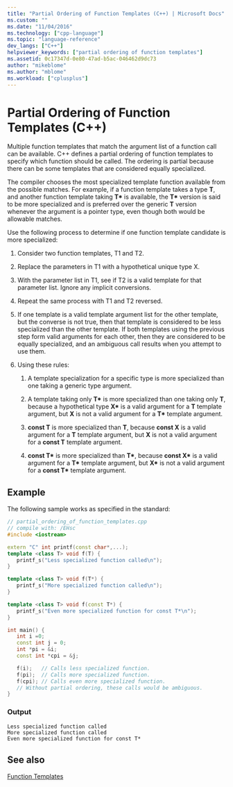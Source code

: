 ```yaml
---
title: "Partial Ordering of Function Templates (C++) | Microsoft Docs"
ms.custom: ""
ms.date: "11/04/2016"
ms.technology: ["cpp-language"]
ms.topic: "language-reference"
dev_langs: ["C++"]
helpviewer_keywords: ["partial ordering of function templates"]
ms.assetid: 0c17347d-0e80-47ad-b5ac-046462d9dc73
author: "mikeblome"
ms.author: "mblome"
ms.workload: ["cplusplus"]
---
```


# Partial Ordering of Function Templates (C++)

Multiple function templates that match the argument list of a function call can be available. C++ defines a partial ordering of function templates to specify which function should be called. The ordering is partial because there can be some templates that are considered equally specialized.

The compiler chooses the most specialized template function available from the possible matches. For example, if a function template takes a type __T__, and another function template taking __T\*__ is available, the __T\*__ version is said to be more specialized and is preferred over the generic __T__ version whenever the argument is a pointer type, even though both would be allowable matches.

Use the following process to determine if one function template candidate is more specialized:

1. Consider two function templates, T1 and T2.

2. Replace the parameters in T1 with a hypothetical unique type X.

3. With the parameter list in T1, see if T2 is a valid template for that parameter list. Ignore any implicit conversions.

4. Repeat the same process with T1 and T2 reversed.

5. If one template is a valid template argument list for the other template, but the converse is not true, then that template is considered to be less specialized than the other template. If both templates using the previous step form valid arguments for each other, then they are considered to be equally specialized, and an ambiguous call results when you attempt to use them.

6. Using these rules:

     1. A template specialization for a specific type is more specialized than one taking a generic type argument.

     2. A template taking only __T\*__ is more specialized than one taking only __T__, because a hypothetical type __X\*__ is a valid argument for a __T__ template argument, but __X__ is not a valid argument for a __T\*__ template argument.

     3. __const T__ is more specialized than __T__, because __const X__ is a valid argument for a __T__ template argument, but __X__ is not a valid argument for a __const T__ template argument.

     4. __const T\*__ is more specialized than __T\*__, because __const X\*__ is a valid argument for a __T\*__ template argument, but __X\*__ is not a valid argument for a __const T\*__ template argument.

## Example

The following sample works as specified in the standard:

```cpp
// partial_ordering_of_function_templates.cpp
// compile with: /EHsc
#include <iostream>

extern "C" int printf(const char*,...);
template <class T> void f(T) {
   printf_s("Less specialized function called\n");
}

template <class T> void f(T*) {
   printf_s("More specialized function called\n");
}

template <class T> void f(const T*) {
   printf_s("Even more specialized function for const T*\n");
}

int main() {
   int i =0;
   const int j = 0;
   int *pi = &i;
   const int *cpi = &j;

   f(i);   // Calls less specialized function.
   f(pi);  // Calls more specialized function.
   f(cpi); // Calls even more specialized function.
   // Without partial ordering, these calls would be ambiguous.
}
```  
  
### Output  
  
```Output  
Less specialized function called  
More specialized function called  
Even more specialized function for const T*  
```  
  
## See also
 [Function Templates](../cpp/function-templates.md)
